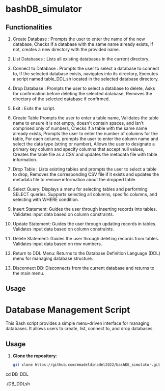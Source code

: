 # bashDB_simulator

## Functionalities

1. Create Database :
    Prompts the user to enter the name of the new database, Checks if a database with the same name already exists, If not, creates a new directory with the provided name.

2. List Databases :
    Lists all existing databases in the current directory.

3. Connect to Database :
    Prompts the user to select a database to connect to, If the selected database exists, navigates into its directory, Executes a script named table_DDL.sh located in the selected database directory.

4. Drop Database :
    Prompts the user to select a database to delete, Asks for confirmation before deleting the selected database, Removes the directory of the selected database if confirmed.

5. Exit :
    Exits the script.

6. Create Table
    Prompts the user to enter a table name, Validates the table name to ensure it is not empty, doesn't contain spaces, and isn't comprised only of numbers, Checks if a table with the same name already exists, Prompts the user to enter the number of columns for the table, For each column, prompts the user to enter the column name and select the data type (string or number), Allows the user to designate a primary key column and specify columns that accept null values, Creates the table file as a CSV and updates the metadata file with table information.

6. Drop Table :
    Lists existing tables and prompts the user to select a table to drop, Removes the corresponding CSV file if it exists and updates the metadata file to remove information about the dropped table.

7. Select Query: 
    Displays a menu for selecting tables and performing SELECT queries. Supports selecting all columns, specific columns, and selecting with WHERE condition.

8. Insert Statement: 
    Guides the user through inserting records into tables. Validates input data based on column constraints.

9. Update Statement: 
    Guides the user through updating records in tables. Validates input data based on column constraints.
11. Delete Statement: 
    Guides the user through deleting records from tables. Validates input data based on row numbers.

12. Return to DDL Menu: 
    Returns to the Database Definition Language (DDL) menu for managing database structure.

13. Disconnect DB: 
    Disconnects from the current database and returns to the main menu.

## Usage
# Database Management Script

This Bash script provides a simple menu-driven interface for managing databases. It allows users to create, list, connect to, and drop databases.

## Usage

1. **Clone the repository**:  
   ```bash
   git clone https://github.com/emadeldinadel2022/bashDB_simulator.git

cd DB_DDL

./DB_DDLsh


